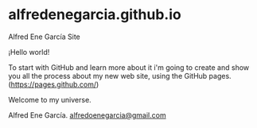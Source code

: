 # alfredenegarcia.github.io
Alfred Ene García Site

¡Hello world!

To start with GitHub and learn more about it i'm going to create and show you all the process about my new web site, 
using the GitHub pages. (https://pages.github.com/) 

Welcome to my universe.

Alfred Ene García.
alfredoenegarcia@gmail.com
